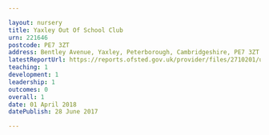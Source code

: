 ```yaml
---

layout: nursery
title: Yaxley Out Of School Club
urn: 221646
postcode: PE7 3ZT
address: Bentley Avenue, Yaxley, Peterborough, Cambridgeshire, PE7 3ZT
latestReportUrl: https://reports.ofsted.gov.uk/provider/files/2710201/urn/221646.pdf
teaching: 1
development: 1
leadership: 1
outcomes: 0
overall: 1
date: 01 April 2018 
datePublish: 28 June 2017

---
```

